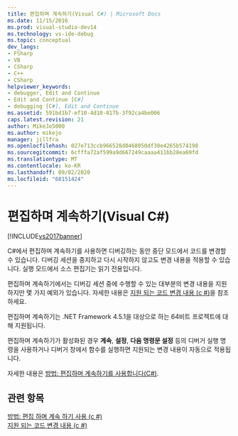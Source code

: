```yaml
---
title: 편집하며 계속하기(Visual C#) | Microsoft Docs
ms.date: 11/15/2016
ms.prod: visual-studio-dev14
ms.technology: vs-ide-debug
ms.topic: conceptual
dev_langs:
- FSharp
- VB
- CSharp
- C++
- CSharp
helpviewer_keywords:
- debugger, Edit and Continue
- Edit and Continue [C#]
- debugging [C#], Edit and Continue
ms.assetid: 591bd1b7-ef10-4d10-817b-3f92ca4be006
caps.latest.revision: 21
author: MikeJo5000
ms.author: mikejo
manager: jillfra
ms.openlocfilehash: 027e713ccb966528d0468050df30e4265b574198
ms.sourcegitcommit: 6cfffa72af599a9d667249caaaa411bb28ea69fd
ms.translationtype: MT
ms.contentlocale: ko-KR
ms.lasthandoff: 09/02/2020
ms.locfileid: "68151424"
---
```

# <a name="edit-and-continue-visual-c"></a>편집하며 계속하기(Visual C#)
[!INCLUDE[vs2017banner](../includes/vs2017banner.md)]

C#에서 편집하며 계속하기를 사용하면 디버깅하는 동안 중단 모드에서 코드를 변경할 수 있습니다. 디버깅 세션을 중지하고 다시 시작하지 않고도 변경 내용을 적용할 수 있습니다. 실행 모드에서 소스 편집기는 읽기 전용입니다.  
  
 편집하며 계속하기에서는 디버깅 세션 중에 수행할 수 있는 대부분의 변경 내용을 지원하지만 몇 가지 예외가 있습니다. 자세한 내용은 [지원 되는 코드 변경 내용 (c #)](../debugger/supported-code-changes-csharp.md)을 참조 하세요.  
  
 편집하며 계속하기는 .NET Framework 4.5.1을 대상으로 하는 64비트 프로젝트에 대해 지원됩니다.  
  
 편집하며 계속하기가 활성화된 경우 **계속**, **설정**, **다음 명령문 설정** 등의 디버거 실행 명령을 사용하거나 디버거 창에서 함수를 실행하면 지원되는 변경 내용이 자동으로 적용됩니다.  
  
 자세한 내용은 [방법: 편집하며 계속하기를 사용합니다(C#)](../debugger/how-to-use-edit-and-continue-csharp.md).  
  
## <a name="see-also"></a>관련 항목  
 [방법: 편집 하며 계속 하기 사용 (c #)](../debugger/how-to-use-edit-and-continue-csharp.md)   
 [지원 되는 코드 변경 내용 (c #)](../debugger/supported-code-changes-csharp.md)
